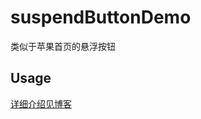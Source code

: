 # suspendButtonDemo
类似于苹果首页的悬浮按钮


Usage
---


[详细介绍见博客](http://blog.csdn.net/u012988591/article/details/52860983)